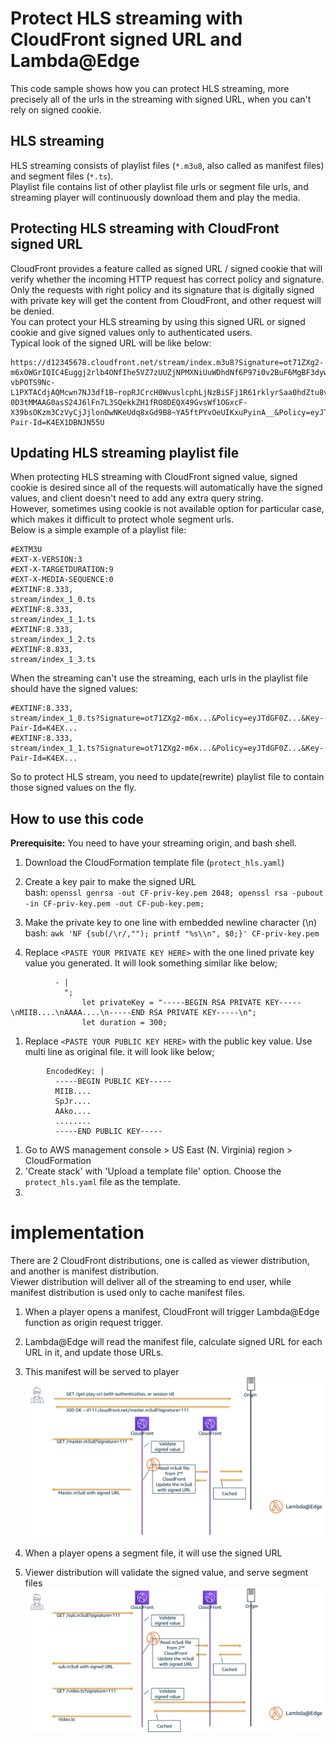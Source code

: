 # Protect HLS streaming with CloudFront signed URL and Lambda@Edge

This code sample shows how you can protect HLS streaming, more precisely all of the urls in the streaming with signed URL, when you can't rely on signed cookie.  

## HLS streaming  
HLS streaming consists of playlist files (`*.m3u8`, also called as manifest files) and segment files (`*.ts`).  
Playlist file contains list of other playlist file urls or segment file urls, and streaming player will continuously download them and play the media.  

## Protecting HLS streaming with CloudFront signed URL
CloudFront provides a feature called as signed URL / signed cookie that will verify whether the incoming HTTP request has correct policy and signature.  
Only the requests with right policy and its signature that is digitally signed with private key will get the content from CloudFront, and other request will be denied.  
You can protect your HLS streaming by using this signed URL or signed cookie and give signed values only to authenticated users.  
Typical look of the signed URL will be like below:
```
https://d12345678.cloudfront.net/stream/index.m3u8?Signature=ot71ZXg2-m6xOWGrIQIC4Euggj2rlb4ONfIhe5VZ7zUUZjNPMXNiUuWDhdNf6P97i0v2BuF6MgBF3dywJ-vbPOTS9Nc-L1PXTACdjAQMcwn7NJ3df1B~ropRJCrcH0WvuslcphLjNzBiSFj1R61rklyrSaa0hdZtu8v0to~ukKJwl8kl61vIrCZCsELo9VkByy9KByt7pudWWuHUqEufgmermsUOcmD9RHaluRw-0D3tMMAAG0asS24J6lFn7L3SQekkZH1fRO8DEQX49GvsWf1OGxcF-X39bsOKzm3CzVyCjJjlonOwNKeUdq8xGd9B8~YA5ftPYvOeUIKxuPyinA__&Policy=eyJTdGF0ZW1lbnQiOlt7IlJlc291cmNlIjoiaHR0cHM6Ly9kMmM1OXJza3BhMGo3di5jbG91ZGZyb250Lm5ldC9vdXQvdjEvM2ZiMTA0NTI3OGRhNDRjMWE4MjU3OTIyNjdkMGFhNmMvZGU0YjFjM2MxMDlhNGEyM2I1MjQzYjM3ZDUwYmJhMjIvN2MzODM3NDZhNDZmNGQ2MWE3NjU3MjU1M2NkYjZlZWUvaW5kZXgubTN1OCIsIkNvbmRpdGlvbiI6eyJEYXRlTGVzc1RoYW4iOnsiQVdTOkVwb2NoVGltZSI6MTYzMTcwMDAwMH19fV19&Key-Pair-Id=K4EX1DBNJN55U
```

## Updating HLS streaming playlist file
When protecting HLS streaming with CloudFront signed value, signed cookie is desired since all of the requests will automatically have the signed values, and client doesn't need to add any extra query string.  
However, sometimes using cookie is not available option for particular case, which makes it difficult to protect whole segment urls.  
Below is a simple example of a playlist file:  
```
#EXTM3U
#EXT-X-VERSION:3
#EXT-X-TARGETDURATION:9
#EXT-X-MEDIA-SEQUENCE:0
#EXTINF:8.333,
stream/index_1_0.ts
#EXTINF:8.333,
stream/index_1_1.ts
#EXTINF:8.333,
stream/index_1_2.ts
#EXTINF:8.833,
stream/index_1_3.ts
```
When the streaming can't use the streaming, each urls in the playlist file should have the signed values:
```
#EXTINF:8.333,
stream/index_1_0.ts?Signature=ot71ZXg2-m6x...&Policy=eyJTdGF0Z...&Key-Pair-Id=K4EX...
#EXTINF:8.333,
stream/index_1_1.ts?Signature=ot71ZXg2-m6x...&Policy=eyJTdGF0Z...&Key-Pair-Id=K4EX...
```
So to protect HLS stream, you need to update(rewrite) playlist file to contain those signed values on the fly.  

## How to use this code

**Prerequisite:** You need to have your streaming origin, and bash shell.

1. Download the CloudFormation template file (`protect_hls.yaml`)

1. Create a key pair to make the signed URL  
bash: `openssl genrsa -out CF-priv-key.pem 2048; openssl rsa -pubout -in CF-priv-key.pem -out CF-pub-key.pem;`  

1. Make the private key to one line with embedded newline character (\n)  
bash: `awk 'NF {sub(/\r/,""); printf "%s\\n", $0;}' CF-priv-key.pem`

1. Replace `<PASTE YOUR PRIVATE KEY HERE>` with the one lined private key value you generated. It will look something similar like below;

```
          - |
            ";
                let privateKey = "-----BEGIN RSA PRIVATE KEY-----\nMIIB....\nAAAA....\n-----END RSA PRIVATE KEY-----\n";
                let duration = 300;
```

1. Replace `<PASTE YOUR PUBLIC KEY HERE>` with the public key value. Use multi line as original file. it will look like below;

```
        EncodedKey: |
          -----BEGIN PUBLIC KEY-----
          MIIB....
          SpJr....
          AAko....
          ........
          -----END PUBLIC KEY-----
```

1. Go to AWS management console > US East (N. Virginia) region > CloudFormation
1. 'Create stack' with 'Upload a template file' option. Choose the `protect_hls.yaml` file as the template.
1. 

# implementation

There are 2 CloudFront distributions, one is called as viewer distribution, and another is manifest distribution.  
Viewer distribution will deliver all of the streaming to end user, while manifest distribution is used only to cache manifest files.  
1. When a player opens a manifest, CloudFront will trigger Lambda@Edge function as origin request trigger.  
1. Lambda@Edge will read the manifest file, calculate signed URL for each URL in it, and update those URLs.  
1. This manifest will be served to player
![when reading manifest](reading_manifest.png)

1. When a player opens a segment file, it will use the signed URL
1. Viewer distribution will validate the signed value, and serve segment files
![when reading segments](reading_segment.png)